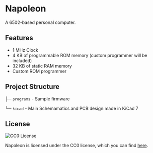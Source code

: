 # Napoleon

A 6502-based personal computer.

## Features

- 1 MHz Clock
- 4 KB of programmable ROM memory (custom programmer will be included)
- 32 KB of static RAM memory
- Custom ROM programmer

## Project Structure
├─ `programs` - Sample firmware

└─ `kicad` - Main Schemamatics and PCB design made in KiCad 7

## License

![CC0 License](https://licensebuttons.net/p/zero/1.0/88x31.png)

Napoleon is licensed under the CC0 license, which you can find [here](LICENSE.md).
